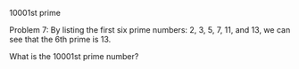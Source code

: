 10001st prime

Problem 7: By listing the first six prime numbers: 2, 3, 5, 7, 11, and 13, we
can see that the 6th prime is 13.

What is the 10001st prime number?
